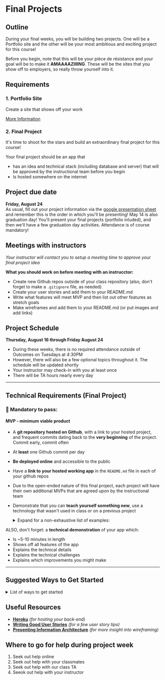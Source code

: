 # Final Projects

## Outline

During your final weeks, you will be building two projects. One will be a Portfolio site and the other will be your most ambitious and exciting project for this course!

Before you begin, note that this will be your pièce de résistance and your goal will be to make it **AMAAAAZIIIING**.  These will be the sites that you show off to employers, so really throw yourself into it.

## Requirements

### 1. Portfolio Site

Create a site that shows off your work

[More Information](portfolio.md)

### 2. Final Project

It's time to shoot for the stars and build an extraordinary final project for this course!

Your final project should be an app that

- has an idea and technical stack (including database and server) that will be approved by the instructional team before you begin
- Is hosted somewhere on the internet

## Project due date
**Friday, August 24**<br>
As usual, fill out your project information via the [google presentation sheet](https://docs.google.com/spreadsheets/d/1dJ-3AODLlMydstDUF2IGuQ-X6mBRjwfXYSsK_igvo_4/edit#gid=0) and remember this is the order in which you'll be presenting! May 14 is also graduation day! You'll present your final projects (portfolio inluded), and then we'll have a few graduation day activities. Attendance is of course mandatory!


## Meetings with instructors
_Your instructor will contact you to setup a meeting time to approve your final project idea_


**What you should work on before meeting with an instrucctor:**

- Create new Github repos outside of your class repository (also, don't forget to make a `.gitignore` file, as needed)
- Create your user stories and add them to your README.md
- Write what features will meet MVP and then list out other features as stretch goals
- Make wireframes and add them to your README.md (or put images and add links)

## Project Schedule

**Thursday, August 16 through Friday August 24**<br>

- During these weeks, there is no required attendance outside of Outcomes on Tuesdays at 4:30PM
- However, there will also be a few optional topics throughout it. The schedule will be updated shortly
- Your instructor may check-in with you at least once
- There will be TA hours nearly every day

<hr>

## Technical Requirements (Final Project)
### &#x1F534; Mandatory to pass:
#### MVP - minimum viable product

* A **git repository hosted on Github**, with a link to your hosted project,  and frequent commits dating back to the **very beginning** of the project. Commit early, commit often
* At **least** one Github commit per day
* **Be deployed online** and accessible to the public
* Have a **link to your hosted working app** in the `README.md` file in  each of your github repos
* Due to the open-ended nature of this final project, each project will have their own additional MVPs that are agreed upon by the instructional team
* Demonstrate that you can **teach yourself something new**, use a technology that wasn't used in class or on a previous project
    <details><summary>Expand for a non-exhaustive list of examples:</summary>

        - 3rd party api
        - CSS - new framework
        - CSS - no framework but use CSS-grid
        - Rails - add another gem
        - Rails - use Active Record instead of PG 

        - Rails use the -api flag to just build a backend and connect at least one front end hosted elsewhere
        - React - integrate Redux
        - React - integrate React Router
        - React UI library: Material-UI, React BootStrap etc.
        - React Enzyme testing library
        - React - use axios instead of fetch
        - Node/Express - use a new npm package

        New Stack:
        - Rails - use Angular 1.6 for front end
        - MERN stack : MongoDB, Express, React, Node
        - NERDS stack: Node, Express, React, Database SQL
        - PHP/Laravel 
        - Python/Django

        Module Bundlers:
        - Webpack - non-rails app
        - Webpacker - for rails app with react
        - Gulp 

        Other Front Ends:
        - React Native
        - Ionic
        - Vue 
        - Angular 5.0

        Authorization:
        - Authorization using JWT (JSON Web Tokens)

        Other Hosting:
        - Host on Digital Ocean
        - Host on AWS

        - Other Libraries:
        - Lodash 
        - Google Maps
        - Moment.js
        - jQuery UI
        - Chart.js 
        - D3

        Other Databases
        - Firebase
        - Redis
    </details>


ALSO, don't forget: a **technical demonstration** of your app which:

  * Is ~5-10 minutes in length
  * Shows off all features of the app
  * Explains the technical details
  * Explains the technical challenges
  * Explains which improvements you might make

<hr>


  ## Suggested Ways to Get Started

  <details><summary>List of ways to get started</summary>

  * **Wireframe** Make a drawing of what your app will look like on each page of your application (what does it look like as soon as you log on to the site? What does it look like once a user logs in, etc.).

  <br>

  * **Break the project down into different components** (data, presentation, views, style, DOM manipulation) and brainstorm each component individually.

  <br>

  * Create your **user stories**

  <br>

  * Create a **Trello board** and break down the user stories into cards

  <br>

  * **Use your Development Tools** (console.log, inspector, alert statements, etc) to debug and solve problems

  <br>

  * Work through the lessons in class for help and inspiration! Think about adding relevant code to your application each day - you are given 5 days so that you can work on it in small chunks, COMMIT OFTEN. We will be looking at your commit dates and comments are part of your scoring.

  <br>

  * **Commit early, commit often.** Don’t be afraid to break something because you can always go back in time to a previous version.

  <br>

  * **Consult documentation resources** (MDN, jQuery, etc.) at home to better understand what you’ll be getting into.

  <br>

  * **Don’t be afraid to write code that you know you will have to remove later.** Create temporary elements (buttons, links, etc) that trigger events if real data is not available. For example, if you’re trying to figure out how to change some text when the game is over but you haven’t solved the win/lose game logic, you can create a button to simulate that until then.

  </details>

## Useful Resources

* **[Heroku](http://www.heroku.com)** _(for hosting your back-end)_
* **[Writing Good User Stories](http://www.mariaemerson.com/user-stories/)** _(for a few user story tips)_
* **[Presenting Information Architecture](http://webstyleguide.com/wsg3/3-information-architecture/4-presenting-information.html)** _(for more insight into wireframing)_


## Where to go for help during project week

1. Seek out help online
2. Seek out help with your classmates
3. Seek out help with our class TA
4. Seeok out help with your instructor
